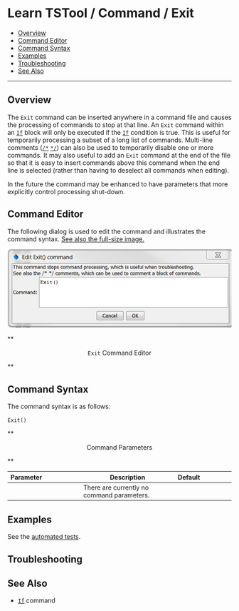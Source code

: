 # Learn TSTool / Command / Exit #

* [Overview](#overview)
* [Command Editor](#command-editor)
* [Command Syntax](#command-syntax)
* [Examples](#examples)
* [Troubleshooting](#troubleshooting)
* [See Also](#see-also)

-------------------------

## Overview ##

The `Exit` command can be inserted anywhere in a command file and causes the processing of commands to stop at that line.
An `Exit` command within an [`If`](../If/If) block will only be executed if the [`If`](../If/If) condition is true.
This is useful for temporarily processing a subset of a long list of commands.
Multi-line comments ([`/*`](../CommentBlockStart/CommentBlockStart)   [`*/`](../CommentBlockEnd/CommentBlockEnd))
can also be used to temporarily disable one or more commands.
It may also useful to add an `Exit` command at the end of the file so that it is easy to
insert commands above this command when the end line is selected (rather than having to deselect all commands when editing).
	
In the future the command may be enhanced to have parameters that more explicitly control processing shut-down.

## Command Editor ##

The following dialog is used to edit the command and illustrates the command syntax.
<a href="../Exit.png">See also the full-size image.</a>

![Exit](Exit.png)

**<p style="text-align: center;">
`Exit` Command Editor
</p>**

## Command Syntax ##

The command syntax is as follows:

```text
Exit()
```
**<p style="text-align: center;">
Command Parameters
</p>**

| **Parameter**&nbsp;&nbsp;&nbsp;&nbsp;&nbsp;&nbsp;&nbsp;&nbsp;&nbsp;&nbsp;&nbsp;&nbsp;&nbsp;&nbsp;&nbsp;&nbsp;&nbsp;&nbsp;&nbsp;&nbsp;&nbsp; | **Description** | **Default**&nbsp;&nbsp;&nbsp;&nbsp;&nbsp;&nbsp;&nbsp;&nbsp;&nbsp;&nbsp;&nbsp;&nbsp;&nbsp;&nbsp;&nbsp;&nbsp;&nbsp; |
| --------------|-----------------|----------------- |
| | There are currently no command parameters.||

## Examples ##

See the [automated tests](https://github.com/OpenWaterFoundation/cdss-app-tstool-test/tree/master/test/regression/commands/general/Exit).

## Troubleshooting ##

## See Also ##

* [`If`](../If/If) command
